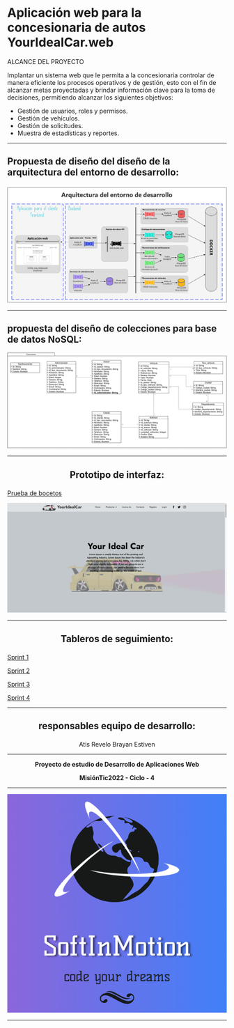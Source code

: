 # Aplicación web para la concesionaria de autos YourIdealCar.web

ALCANCE DEL PROYECTO

Implantar un sistema web que le permita a la concesionaria controlar de manera eficiente los procesos operativos y de gestión, esto con el fin de alcanzar metas proyectadas y brindar información clave para la toma de decisiones, permitiendo alcanzar los siguientes objetivos:
- Gestión de usuarios, roles y permisos.
- Gestión de vehículos.
- Gestión de solicitudes.
- Muestra de estadísticas y reportes.

---

## Propuesta de diseño del diseño de la arquitectura del entorno de desarrollo:

<p align="center">
  <img src="https://github.com/StivenAtis/YourIdealCar.web-Frontend/blob/gh-pages/Media/AED.png" />
</p>

---

## propuesta del diseño de colecciones para base de datos NoSQL:

<p align="center">
  <img src="https://github.com/StivenAtis/YourIdealCar.web-Frontend/blob/gh-pages/Media/ColeccionDB.png" />
</p>

---

## <p align=center>Prototipo de interfaz:

[Prueba de bocetos ](https://n9.cl/youridealcar)

<p align="center">
  <img src="https://github.com/StivenAtis/YourIdealCar.web/blob/gh-pages/Media/mockups.png" />
</p>

---

## <p align=center>Tableros de seguimiento:

[ Sprint 1 ](https://trello.com/b/utKnA91D/youridealcarweb-sprint-1) </p>
[ Sprint 2 ](https://trello.com/b/7U4mefZf/youridealcarweb-sprint-2) </p>
[ Sprint 3 ](https://trello.com/b/AtRei9oi/youridealcarweb-sprint-3) </p>
[ Sprint 4 ](https://trello.com/b/AtRei9oi/youridealcarweb-sprint-4) </p>

</p>

---

## <p align=center>responsables equipo de desarrollo:

<p align=center> Atis Revelo Brayan Estiven </p>

</p>

---

**<p align=center>
  Proyecto de estudio de Desarrollo de Aplicaciones Web**
</p>

**<p align=center>
MisiónTic2022 - Ciclo - 4**
</p>

---

<p align="center">
  <img src="https://github.com/StivenAtis/YourIdealCar.web-Frontend/blob/gh-pages/Media/Logo.png" />
</p>

---
